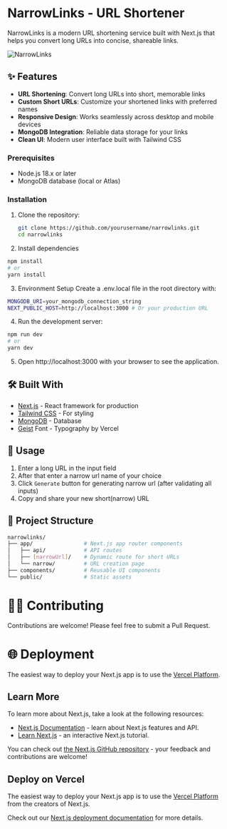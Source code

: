 # NarrowLinks - URL Shortener

NarrowLinks is a modern URL shortening service built with Next.js that helps you convert long URLs into concise, shareable links.

![NarrowLinks](https://res.cloudinary.com/everywherebackend/image/upload/v1742222421/uj4mkuy14eet3e6zwp7r.png)

## ✨ Features

- **URL Shortening**: Convert long URLs into short, memorable links
- **Custom Short URLs**: Customize your shortened links with preferred names
- **Responsive Design**: Works seamlessly across desktop and mobile devices
- **MongoDB Integration**: Reliable data storage for your links
- **Clean UI**: Modern user interface built with Tailwind CSS


### Prerequisites
- Node.js 18.x or later
- MongoDB database (local or Atlas)

### Installation

1. Clone the repository:
   ```bash
   git clone https://github.com/yourusername/narrowlinks.git
   cd narrowlinks
   ```
2. Install dependencies
```bash
npm install
# or
yarn install
```

3. Environment Setup
Create a .env.local file in the root directory with:

```bash
MONGODB_URI=your_mongodb_connection_string
NEXT_PUBLIC_HOST=http://localhost:3000 # Or your production URL
```
4. Run the development server:
```bash
npm run dev
# or
yarn dev
```
5. Open http://localhost:3000 with your browser to see the application.


## 🛠️ Built With
- [Next.js](https://nextjs.org) - React framework for production
- [Tailwind CSS](https://tailwindcss.com) - For styling
- [MongoDB](https://mongodb.om) - Database
- [Geist](https://vercel.com/font) Font - Typography by Vercel

## 📝 Usage
1. Enter a long URL in the input field
2. After that enter a narrow url name of your choice
3. Click `Generate` button for generating narrow url (after validating all inputs)
4. Copy and share your new short(narrow) URL

## 🔧 Project Structure
```bash
narrowlinks/
├── app/                # Next.js app router components
│   ├── api/            # API routes
│   ├── [narrowUrl]/    # Dynamic route for short URLs
│   └── narrow/         # URL creation page
├── components/         # Reusable UI components
└── public/             # Static assets
```

# 👨‍💻 Contributing
Contributions are welcome! Please feel free to submit a Pull Request.

# 🌐 Deployment
The easiest way to deploy your Next.js app is to use the [Vercel Platform](https://vercel.com/new).

## Learn More

To learn more about Next.js, take a look at the following resources:

- [Next.js Documentation](https://nextjs.org/docs) - learn about Next.js features and API.
- [Learn Next.js](https://nextjs.org/learn) - an interactive Next.js tutorial.

You can check out [the Next.js GitHub repository](https://github.com/vercel/next.js) - your feedback and contributions are welcome!

## Deploy on Vercel

The easiest way to deploy your Next.js app is to use the [Vercel Platform](https://vercel.com/new?utm_medium=default-template&filter=next.js&utm_source=create-next-app&utm_campaign=create-next-app-readme) from the creators of Next.js.

Check out our [Next.js deployment documentation](https://nextjs.org/docs/app/building-your-application/deploying) for more details.
